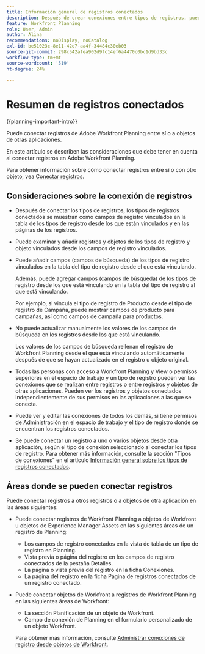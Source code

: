 ```yaml
---
title: Información general de registros conectados
description: Después de crear conexiones entre tipos de registros, puede conectar registros individuales entre sí. En este artículo se describen las consideraciones que debe tener en cuenta al conectar registros en Adobe Workfront Planning.
feature: Workfront Planning
role: User, Admin
author: Alina
recommendations: noDisplay, noCatalog
exl-id: be51023c-8e11-42e7-aa4f-34484c30eb03
source-git-commit: 298c542afea902d9fc14ef6a4470c0bc1d9bd33c
workflow-type: tm+mt
source-wordcount: '519'
ht-degree: 24%

---
```


# Resumen de registros conectados

<!--<span class="preview">The highlighted information on this page refers to functionality not yet generally available. It is available only in the Preview environment for all customers. After the monthly releases to Production, the same features are also available in the Production environment for customers who enabled fast releases. </span>   

<span class="preview">For information about fast releases, see [Enable or disable fast releases for your organization](/help/quicksilver/administration-and-setup/set-up-workfront/configure-system-defaults/enable-fast-release-process.md).</span>  -->

{{planning-important-intro}}

Puede conectar registros de Adobe Workfront Planning entre sí o a objetos de otras aplicaciones.

En este artículo se describen las consideraciones que debe tener en cuenta al conectar registros en Adobe Workfront Planning.

Para obtener información sobre cómo conectar registros entre sí o con otro objeto, vea [Conectar registros](/help/quicksilver/planning/records/connect-records.md).


## Consideraciones sobre la conexión de registros

* Después de conectar los tipos de registros, los tipos de registros conectados se muestran como campos de registro vinculados en la tabla de los tipos de registro desde los que están vinculados y en las páginas de los registros.
* Puede examinar y añadir registros y objetos de los tipos de registro y objeto vinculados desde los campos de registro vinculados.
* Puede añadir campos (campos de búsqueda) de los tipos de registro vinculados en la tabla del tipo de registro desde el que está vinculando.

  Además, puede agregar campos (campos de búsqueda) de los tipos de registro desde los que está vinculando en la tabla del tipo de registro al que está vinculando.

  Por ejemplo, si vincula el tipo de registro de Producto desde el tipo de registro de Campaña, puede mostrar campos de producto para campañas, así como campos de campaña para productos.
* No puede actualizar manualmente los valores de los campos de búsqueda en los registros desde los que está vinculando.

  Los valores de los campos de búsqueda rellenan el registro de Workfront Planning desde el que está vinculando automáticamente después de que se hayan actualizado en el registro u objeto original.

* Todas las personas con acceso a Workfront Planning y View o permisos superiores en el espacio de trabajo y un tipo de registro pueden ver las conexiones que se realizan entre registros o entre registros y objetos de otras aplicaciones. Pueden ver los registros y objetos conectados independientemente de sus permisos en las aplicaciones a las que se conecta.
* Puede ver y editar las conexiones de todos los demás, si tiene permisos de Administración en el espacio de trabajo y el tipo de registro donde se encuentran los registros conectados.
* Se puede conectar un registro a uno o varios objetos desde otra aplicación, según el tipo de conexión seleccionado al conectar los tipos de registro. Para obtener más información, consulte la sección &quot;Tipos de conexiones&quot; en el artículo [Información general sobre los tipos de registros conectados](/help/quicksilver/planning/architecture/connect-record-types-overview.md).

## Áreas donde se pueden conectar registros

Puede conectar registros a otros registros o a objetos de otra aplicación en las áreas siguientes:

* Puede conectar registros de Workfront Planning a objetos de Workfront u objetos de Experience Manager Assets en las siguientes áreas de un registro de Planning:

   * Los campos de registro conectados en la vista de tabla de un tipo de registro en Planning.
   * Vista previa o página del registro en los campos de registro conectados de la pestaña Detalles.
   * La página o vista previa del registro en la ficha Conexiones.
   * La página del registro en la ficha Página de registros conectados de un registro conectado.

* Puede conectar objetos de Workfront a registros de Workfront Planning en las siguientes áreas de Workfront:

   * La sección Planificación de un objeto de Workfront.
   * Campo de conexión de Planning en el formulario personalizado de un objeto Workfront.

  Para obtener más información, consulte [Administrar conexiones de registro desde objetos de Workfront](/help/quicksilver/planning/records/manage-records-in-planning-section.md).
